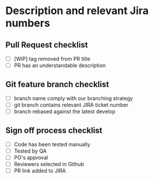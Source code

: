 # Description and relevant Jira numbers

## Pull Request checklist

- [ ] [WIP] tag removed from PR title
- [ ] PR has an understandable description

## Git feature branch checklist

- [ ] branch name comply with our branching strategy
- [ ] git branch contains relevant JIRA ticket number
- [ ] branch rebased against the latest develop

## Sign off process checklist

- [ ] Code has been tested manually
- [ ] Tested by QA
- [ ] PO's approval
- [ ] Reviewers selected in Github
- [ ] PR link added to JIRA
